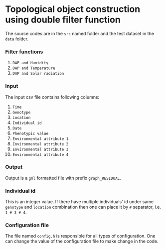Topological object construction using double filter function
============================================================

The source codes are in the `src` named folder and the test dataset in the `data` folder.

### Filter functions
1. `DAP and Humidity`
2. `DAP and Temperature`
3. `DAP and Solar radiation`

### Input
The input csv file contains following columns:
1. `Time`
2. `Genotype`
3. `Location`
4. `Individual id`
5. `Date`
6. `Phenotypic value`
7. `Environmental attribute 1`
8. `Environmental attribute 2`
9. `Environmental attribute 3`
10. `Environmental attribute 4`

### Output
Output is a `gml` formatted file with prefix `graph_RESIDUAL`.

### Individual id
This is an integer value. If there have multiple individuals' id under same `genotype` and `location` combination then one can place it by ` # ` separator, i.e. `1 # 3 # 4`.

### Configuration file
The file named `config.h` is responsible for all types of configuration. One can change the value of the configuration file to make change in the code.